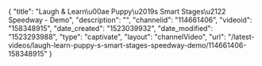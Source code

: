 {
    "title": "Laugh & Learn\u00ae Puppy\u2019s Smart Stages\u2122 Speedway - Demo",
    "description": "",
    "channelid": "114661406",
    "videoid": "158348915",
    "date_created": "1523039932",
    "date_modified": "1523293988",
    "type": "captivate",
    "layout": "channelVideo",
    "url": "\/latest-videos\/laugh-learn-puppy-s-smart-stages-speedway-demo\/114661406-158348915"
}